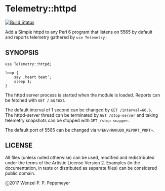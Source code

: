 # Telemetry::httpd

[![Build Status](https://travis-ci.org/gfldex/perl6-telemetry-httpd.svg?branch=master)](https://travis-ci.org/gfldex/perl6-telemetry-httpd)

Add a Simple httpd to any Perl 6 program that listens on 5565 by default and
reports telemetry gathered by `use Telemetry;`

## SYNOPSIS

```
use Telemetry::httpd;

loop { 
    say ‚heart beat‘;
    sleep 1;
}
```

The httpd server process is started when the module is loaded. Reports can be
fetched with `GET /` as text.

The default interval of 1 second can be changed by `GET /interval=66.6`. The
httpd-server thread can be terminated by `GET /stop-server` and taking
telemetry snapshots can be stopped with `GET /stop-snapper`.

The default port of 5565 can be changed via `%*ENV<RAKUDO_REPORT_PORT>`.

## LICENSE

All files (unless noted otherwise) can be used, modified and redistributed
under the terms of the Artistic License Version 2. Examples (in the
documentation, in tests or distributed as separate files) can be considered
public domain.

ⓒ2017 Wenzel P. P. Peppmeyer
